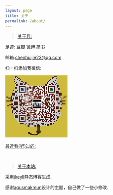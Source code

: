 ```yaml
---
layout: page
title: 关于
permalink: /about/
---
```

>[关于我:]()

足迹:&nbsp;[豆瓣](http://www.douban.com/people/OrangeUFO/)&nbsp;[微博](http://weibo.com/chenhuijie23)&nbsp;[简书](http://www.jianshu.com/users/091d9edf6147/timeline)

邮箱:[chenhuijie23@qq.com]()

扫一扫添加我微信:

![WeChat](https://raw.githubusercontent.com/OrangeUFO/orangeufo.github.io/master/static/img/_posts/Wechat.png  "扫一扫添加我的微信")

[最近看(听)过的:]()

<script type="text/javascript" src="http://www.douban.com/service/badge/OrangeUFO/?selection=latest&amp;picsize=small&amp;hideself=on&amp;show=collection&amp;n=12&amp;hidelogo=on&amp;cat=drama%7Cmovie%7Cbook%7Cmusic&amp;columns=6"></script>
<br/>

>[关于本站:]()

采用[jkeyll](http://jekyll.com.cn)静态博客生成.

感谢[agusmakmun](https://agusmakmun.github.io)设计的主题，自己做了一些小修改.





